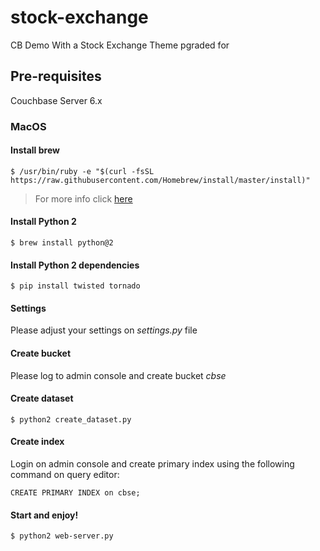 # stock-exchange
CB Demo With a Stock Exchange Theme pgraded for 

## Pre-requisites
Couchbase Server 6.x

### MacOS

#### Install brew

```
$ /usr/bin/ruby -e "$(curl -fsSL https://raw.githubusercontent.com/Homebrew/install/master/install)"
```

> For more info click [here](https://brew.sh/index_es)

#### Install Python 2

```
$ brew install python@2
```

#### Install Python 2 dependencies

```
$ pip install twisted tornado
```
#### Settings

Please adjust your settings on *settings.py* file

#### Create bucket

Please log to admin console and create bucket *cbse*

#### Create dataset 
```
$ python2 create_dataset.py
```
#### Create index

Login on admin console and create primary index using the following command on query editor:

```
CREATE PRIMARY INDEX on cbse;
```

#### Start and enjoy!

```
$ python2 web-server.py
```




